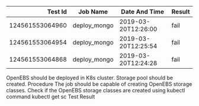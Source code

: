 |    Test Id    |  Job Name  |   Date And Time   |Result |
|--------------:|------------|-------------------|-------|
|124561553064960|deploy_mongo|2019-03-20T12:26:00|fail   |
|124561553064954|deploy_mongo|2019-03-20T12:25:54|fail   |
|124561553064868|deploy_mongo|2019-03-20T12:24:28|fail   |
OpenEBS should be deployed in K8s cluster.
Storage pool should be created.
Procedure
The job should be capable of creating OpenEBS storage classes.
Check if the OpenEBS storage classes are created using kubectl command kubectl get sc
Test Result

